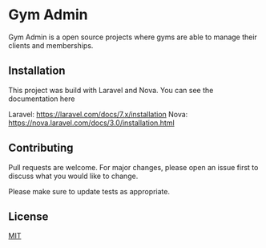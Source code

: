 # Gym Admin

Gym Admin is a open source projects where gyms are able to manage their clients and memberships. 

## Installation

This project was build with Laravel and Nova. You can see the documentation here

Laravel: https://laravel.com/docs/7.x/installation
Nova: https://nova.laravel.com/docs/3.0/installation.html

## Contributing
Pull requests are welcome. For major changes, please open an issue first to discuss what you would like to change.

Please make sure to update tests as appropriate.

## License
[MIT](https://choosealicense.com/licenses/mit/)
